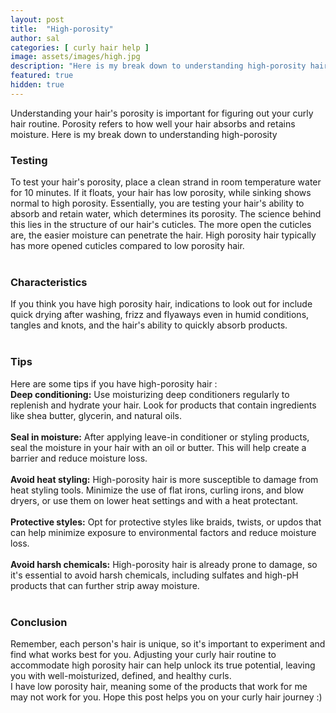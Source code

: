 ```yaml
---
layout: post
title:  "High-porosity"
author: sal
categories: [ curly hair help ]
image: assets/images/high.jpg
description: "Here is my break down to understanding high-porosity hair"
featured: true
hidden: true
---
```

Understanding your hair's porosity is important for figuring out your curly hair routine. Porosity refers to how well your hair absorbs and retains moisture. Here is my break down to understanding high-porosity<br>
### Testing
To test your hair's porosity, place a clean strand in room temperature water for 10 minutes. If it floats, your hair has low porosity, while sinking shows normal to high porosity. Essentially, you are testing your hair's ability to absorb and retain water, which determines its porosity. The science behind this lies in the structure of our hair's cuticles. The more open the cuticles are, the easier moisture can penetrate the hair. High porosity hair typically has more opened cuticles compared to low porosity hair.<br><br>
### Characteristics
If you think you have high porosity hair, indications to look out for include quick drying after washing, frizz and flyaways even in humid conditions, tangles and knots, and the hair's ability to quickly absorb products.<br><br>
### Tips
Here are some tips if you have high-porosity hair :<br>
**Deep conditioning:** Use moisturizing deep conditioners regularly to replenish and hydrate your hair. Look for products that contain ingredients like shea butter, glycerin, and natural oils.<br><br>
**Seal in moisture:** After applying leave-in conditioner or styling products, seal the moisture in your hair with an oil or butter. This will help create a barrier and reduce moisture loss.<br><br>
**Avoid heat styling:** High-porosity hair is more susceptible to damage from heat styling tools. Minimize the use of flat irons, curling irons, and blow dryers, or use them on lower heat settings and with a heat protectant.<br><br>
**Protective styles:** Opt for protective styles like braids, twists, or updos that can help minimize exposure to environmental factors and reduce moisture loss.<br><br>
**Avoid harsh chemicals:** High-porosity hair is already prone to damage, so it's essential to avoid harsh chemicals, including sulfates and high-pH products that can further strip away moisture.<br><br>
### Conclusion
Remember, each person's hair is unique, so it's important to experiment and find what works best for you. Adjusting your curly hair routine to accommodate high porosity hair can help unlock its true potential, leaving you with well-moisturized, defined, and healthy curls.<br>
I have low porosity hair, meaning some of the products that work for me may not work for you. Hope this post helps you on your curly hair journey :)  
